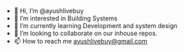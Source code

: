 - 👋 Hi, I’m @ayushlivebuy
- 👀 I’m interested in Building Systems
- 🌱 I’m currently learning Development and system design
- 💞️ I’m looking to collaborate on our inhouse repos.
- 📫 How to reach me ayushlivebuy@gmail.com

<!---
ayushlivebuy/ayushlivebuy is a ✨ special ✨ repository because its `README.md` (this file) appears on your GitHub profile.
You can click the Preview link to take a look at your changes.
--->
